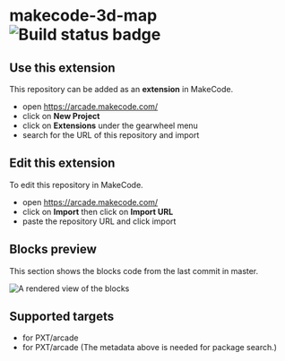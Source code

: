 # makecode-3d-map ![Build status badge](https://github.com/theredflash5279/makecode-3d-map/workflows/MakeCode/badge.svg)



## Use this extension

This repository can be added as an **extension** in MakeCode.

* open https://arcade.makecode.com/
* click on **New Project**
* click on **Extensions** under the gearwheel menu
* search for the URL of this repository and import

## Edit this extension

To edit this repository in MakeCode.

* open https://arcade.makecode.com/
* click on **Import** then click on **Import URL**
* paste the repository URL and click import

## Blocks preview

This section shows the blocks code from the last commit in master.

![A rendered view of the blocks](https://github.com/theredflash5279/makecode-3d-map/raw/master/.makecode/blocks.png)

## Supported targets

* for PXT/arcade
* for PXT/arcade
(The metadata above is needed for package search.)

